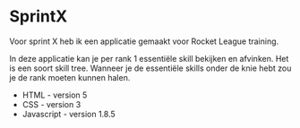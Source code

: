 # SprintX

Voor sprint X heb ik een applicatie gemaakt voor Rocket League training. 

In deze applicatie kan je per rank 1 essentiële skill bekijken en afvinken. Het is een soort skill tree. 
Wanneer je de essentiële skills onder de knie hebt zou je de rank moeten kunnen halen.

- HTML - version 5
- CSS - version 3
- Javascript - version 1.8.5